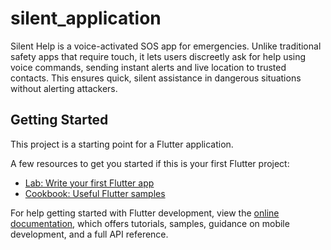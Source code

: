 # silent_application

Silent Help is a voice-activated SOS app for emergencies. Unlike traditional safety apps that require touch, it lets users discreetly ask for help using voice commands, sending instant alerts and live location to trusted contacts. This ensures quick, silent assistance in dangerous situations without alerting attackers.

## Getting Started

This project is a starting point for a Flutter application.

A few resources to get you started if this is your first Flutter project:

- [Lab: Write your first Flutter app](https://docs.flutter.dev/get-started/codelab)
- [Cookbook: Useful Flutter samples](https://docs.flutter.dev/cookbook)

For help getting started with Flutter development, view the
[online documentation](https://docs.flutter.dev/), which offers tutorials,
samples, guidance on mobile development, and a full API reference.

